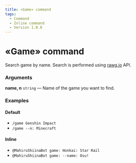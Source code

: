 ```yaml
---
title: «Game» command
tags:
  - Command
  - Inline command
  - Version 1.0.0
---
```


# «Game» command

Search game by name. Search is performed using [rawg.io](https://rawg.io) API.

### Arguments

**name, n**  `string` — Name of the game you want to find. 

### Examples

#### Default
+ `/game Genshin Impact`
+ `/game --n: Minecraft`

#### Inline
+ `@MahiruShiinaBot game: Honkai: Star Rail`
+ `@MahiruShiinaBot game: --name: Osu!`